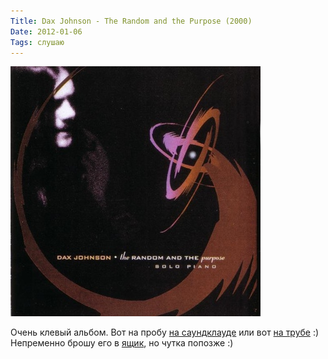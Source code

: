 ```yaml
---
Title: Dax Johnson - The Random and the Purpose (2000)
Date: 2012-01-06
Tags: слушаю
---
```


![the-random-and-the-purpose.jpg](images/the-random-and-the-purpose.jpg)

Очень клевый альбом. Вот на пробу [на саундклауде](http://soundcloud.com/w-h-bsound/dax-johnson-a-moment-in-the) или вот [на трубе](http://www.youtube.com/artist/Dax_Johnson) :)
Непременно брошу его в [ящик](http://www.dropbox.com), но чутка попозже :)